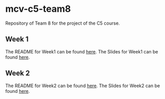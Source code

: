 # mcv-c5-team8

Repository of Team 8 for the project of the C5 course.

## Week 1

The README for Week1 can be found [here](./Week1/README.md).
The Slides for Week1 can be found [here](). 

## Week 2

The README for Week2 can be found [here]().
The Slides for Week2 can be found [here]().
